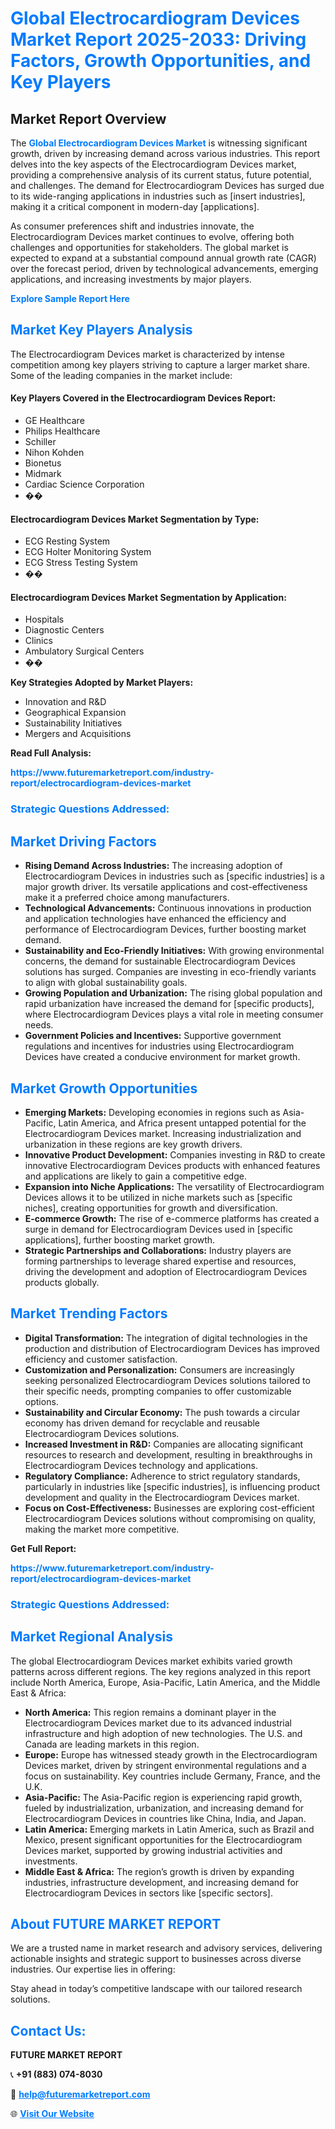 <h1 style="color: #007BFF;">Global Electrocardiogram Devices Market Report 2025-2033: Driving Factors, Growth Opportunities, and Key Players</h1>

<section id="overview">
<h2>Market Report Overview</h2>
<p>The <a href="https://www.futuremarketreport.com/industry-report/electrocardiogram-devices-market" style="color: #007BFF; text-decoration: none;"><strong>Global Electrocardiogram Devices Market</strong></a> is witnessing significant growth, driven by increasing demand across various industries. This report delves into the key aspects of the Electrocardiogram Devices market, providing a comprehensive analysis of its current status, future potential, and challenges. The demand for Electrocardiogram Devices has surged due to its wide-ranging applications in industries such as [insert industries], making it a critical component in modern-day [applications].</p>
<p>As consumer preferences shift and industries innovate, the Electrocardiogram Devices market continues to evolve, offering both challenges and opportunities for stakeholders. The global market is expected to expand at a substantial compound annual growth rate (CAGR) over the forecast period, driven by technological advancements, emerging applications, and increasing investments by major players.</p>
</section>

<section id="overview">
<p><a href="https://www.futuremarketreport.com/request-sample/reportId=114003" style="color: #007BFF; text-decoration: none;"><strong>Explore Sample Report Here</strong></a></p>
</section>

<section id="key-players">
<h2 style="color: #007BFF;">Market Key Players Analysis</h2>
<p>The Electrocardiogram Devices market is characterized by intense competition among key players striving to capture a larger market share. Some of the leading companies in the market include:</p>
<h4>Key Players Covered in the Electrocardiogram Devices Report:</h4>
<ul><li>GE Healthcare</li><li>Philips Healthcare</li><li>Schiller</li><li>Nihon Kohden</li><li>Bionetus</li><li>Midmark</li><li>Cardiac Science Corporation</li><li>��</li></ul>
<h4>Electrocardiogram Devices Market Segmentation by Type:</h4>
<ul><li>ECG Resting System</li><li>ECG Holter Monitoring System</li><li>ECG Stress Testing System</li><li>��</li></ul>

<h4>Electrocardiogram Devices Market Segmentation by Application:</h4>
<ul><li>Hospitals</li><li>Diagnostic Centers</li><li>Clinics</li><li>Ambulatory Surgical Centers</li><li>��</li></ul>
<p><strong>Key Strategies Adopted by Market Players:</strong></p>
<ul>
<li>Innovation and R&D</li>
<li>Geographical Expansion</li>
<li>Sustainability Initiatives</li>
<li>Mergers and Acquisitions</li>
</ul>
</section>

<section>
<p><strong>Read Full Analysis: </strong></p><a href="https://www.futuremarketreport.com/industry-report/electrocardiogram-devices-market" style="color: #007BFF; text-decoration: none;"><strong>https://www.futuremarketreport.com/industry-report/electrocardiogram-devices-market</strong></a>
<h3 style="color: #007BFF;">Strategic Questions Addressed:</h3>
</section>

<section id="driving-factors">
<h2 style="color: #007BFF;">Market Driving Factors</h2>
<ul>
<li><strong>Rising Demand Across Industries:</strong> The increasing adoption of Electrocardiogram Devices in industries such as [specific industries] is a major growth driver. Its versatile applications and cost-effectiveness make it a preferred choice among manufacturers.</li>
<li><strong>Technological Advancements:</strong> Continuous innovations in production and application technologies have enhanced the efficiency and performance of Electrocardiogram Devices, further boosting market demand.</li>
<li><strong>Sustainability and Eco-Friendly Initiatives:</strong> With growing environmental concerns, the demand for sustainable Electrocardiogram Devices solutions has surged. Companies are investing in eco-friendly variants to align with global sustainability goals.</li>
<li><strong>Growing Population and Urbanization:</strong> The rising global population and rapid urbanization have increased the demand for [specific products], where Electrocardiogram Devices plays a vital role in meeting consumer needs.</li>
<li><strong>Government Policies and Incentives:</strong> Supportive government regulations and incentives for industries using Electrocardiogram Devices have created a conducive environment for market growth.</li>
</ul>
</section>

<section id="growth-opportunities">
<h2 style="color: #007BFF;">Market Growth Opportunities</h2>
<ul>
<li><strong>Emerging Markets:</strong> Developing economies in regions such as Asia-Pacific, Latin America, and Africa present untapped potential for the Electrocardiogram Devices market. Increasing industrialization and urbanization in these regions are key growth drivers.</li>
<li><strong>Innovative Product Development:</strong> Companies investing in R&D to create innovative Electrocardiogram Devices products with enhanced features and applications are likely to gain a competitive edge.</li>
<li><strong>Expansion into Niche Applications:</strong> The versatility of Electrocardiogram Devices allows it to be utilized in niche markets such as [specific niches], creating opportunities for growth and diversification.</li>
<li><strong>E-commerce Growth:</strong> The rise of e-commerce platforms has created a surge in demand for Electrocardiogram Devices used in [specific applications], further boosting market growth.</li>
<li><strong>Strategic Partnerships and Collaborations:</strong> Industry players are forming partnerships to leverage shared expertise and resources, driving the development and adoption of Electrocardiogram Devices products globally.</li>
</ul>
</section>

<section id="trending-factors">
<h2 style="color: #007BFF;">Market Trending Factors</h2>
<ul>
<li><strong>Digital Transformation:</strong> The integration of digital technologies in the production and distribution of Electrocardiogram Devices has improved efficiency and customer satisfaction.</li>
<li><strong>Customization and Personalization:</strong> Consumers are increasingly seeking personalized Electrocardiogram Devices solutions tailored to their specific needs, prompting companies to offer customizable options.</li>
<li><strong>Sustainability and Circular Economy:</strong> The push towards a circular economy has driven demand for recyclable and reusable Electrocardiogram Devices solutions.</li>
<li><strong>Increased Investment in R&D:</strong> Companies are allocating significant resources to research and development, resulting in breakthroughs in Electrocardiogram Devices technology and applications.</li>
<li><strong>Regulatory Compliance:</strong> Adherence to strict regulatory standards, particularly in industries like [specific industries], is influencing product development and quality in the Electrocardiogram Devices market.</li>
<li><strong>Focus on Cost-Effectiveness:</strong> Businesses are exploring cost-efficient Electrocardiogram Devices solutions without compromising on quality, making the market more competitive.</li>
</ul>
</section>

<section>
<p><strong>Get Full Report: </strong></p><a href="https://www.futuremarketreport.com/industry-report/electrocardiogram-devices-market" style="color: #007BFF; text-decoration: none;"><strong>https://www.futuremarketreport.com/industry-report/electrocardiogram-devices-market</strong></a>
<h3 style="color: #007BFF;">Strategic Questions Addressed:</h3>
</section>


<section id="regional-analysis">
<h2 style="color: #007BFF;">Market Regional Analysis</h2>
<p>The global Electrocardiogram Devices market exhibits varied growth patterns across different regions. The key regions analyzed in this report include North America, Europe, Asia-Pacific, Latin America, and the Middle East & Africa:</p>
<ul>
<li><strong>North America:</strong> This region remains a dominant player in the Electrocardiogram Devices market due to its advanced industrial infrastructure and high adoption of new technologies. The U.S. and Canada are leading markets in this region.</li>
<li><strong>Europe:</strong> Europe has witnessed steady growth in the Electrocardiogram Devices market, driven by stringent environmental regulations and a focus on sustainability. Key countries include Germany, France, and the U.K.</li>
<li><strong>Asia-Pacific:</strong> The Asia-Pacific region is experiencing rapid growth, fueled by industrialization, urbanization, and increasing demand for Electrocardiogram Devices in countries like China, India, and Japan.</li>
<li><strong>Latin America:</strong> Emerging markets in Latin America, such as Brazil and Mexico, present significant opportunities for the Electrocardiogram Devices market, supported by growing industrial activities and investments.</li>
<li><strong>Middle East & Africa:</strong> The region’s growth is driven by expanding industries, infrastructure development, and increasing demand for Electrocardiogram Devices in sectors like [specific sectors].</li>
</ul>
</section>

<footer>
<h2 style="color: #007BFF;">About FUTURE MARKET REPORT</h2>
<p>We are a trusted name in market research and advisory services, delivering actionable insights and strategic support to businesses across diverse industries. Our expertise lies in offering:</p>

<p>Stay ahead in today’s competitive landscape with our tailored research solutions.</p>

<h2 style="color: #007BFF;">Contact Us:</h2>
<p><strong>FUTURE MARKET REPORT</strong></p>
<p>📞 <strong>+91 (883) 074-8030</strong></p>
<p>📧 <strong><a href="mailto:help@futuremarketreport.com" style="color: #007BFF;">help@futuremarketreport.com</a></strong></p>
<p>🌐 <strong><a href="https://www.futuremarketreport.com/" style="color: #007BFF;">Visit Our Website</a></strong></p>
</footer>